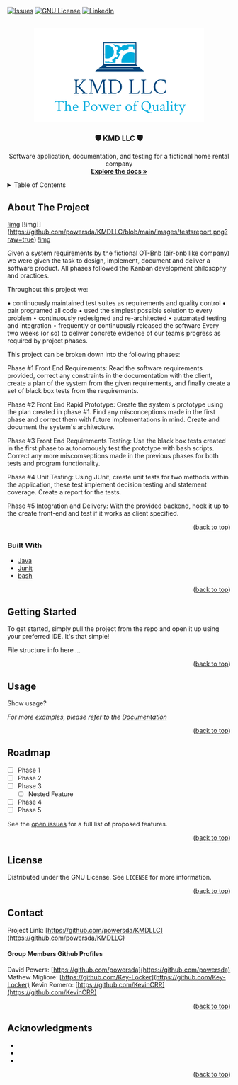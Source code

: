 <div id="top"></div>

<!-- PROJECT SHIELDS -->
<!--
*** I'm using markdown "reference style" links for readability.
*** Reference links are enclosed in brackets [ ] instead of parentheses ( ).
*** See the bottom of this document for the declaration of the reference variables
*** for contributors-url, forks-url, etc. This is an optional, concise syntax you may use.
*** https://www.markdownguide.org/basic-syntax/#reference-style-links
-->
[![Issues][issues-shield]][issues-url]
[![GNU License][license-shield]][license-url]
[![LinkedIn][linkedin-shield]][linkedin-url]



<!-- PROJECT LOGO -->
<br />
<div align="center">
  <a href="https://github.com/powersda/KMDLLC">
    <img src="https://raw.githubusercontent.com/powersda/KMDLLC/main/images/logo.png?token=GHSAT0AAAAAABQ4WI6WCGDE4AXWXTS2DKXQYSM3K3Q" alt="Logo" width="384px" height="211px">
  </a>

<h3 align="center">🛡️ KMD LLC 🛡️</h3>

  <p align="center">
    Software application, documentation, and testing for a fictional home rental company 
    <br />
    <a href="https://github.com/powersda/KMDLLC/tree/main/documentation"><strong>Explore the docs »</strong></a>
    <br />
  </p>
</div>



<!-- TABLE OF CONTENTS -->
<details>
  <summary>Table of Contents</summary>
  <ol>
    <li>
      <a href="#about-the-project">About The Project</a>
      <ul>
        <li><a href="#built-with">Built With</a></li>
      </ul>
    </li>
    <li>
      <a href="#getting-started">Getting Started</a>
    </li>
    <li><a href="#usage">Usage</a></li>
    <li><a href="#roadmap">Roadmap</a></li>
    <li><a href="#license">License</a></li>
    <li><a href="#contact">Contact</a></li>
    <li><a href="#acknowledgments">Acknowledgments</a></li>
  </ol>
</details>



<!-- ABOUT THE PROJECT -->
## About The Project

[!img](https://github.com/powersda/KMDLLC/blob/main/images/UML.png?raw=true)
[!img]](https://github.com/powersda/KMDLLC/blob/main/images/testsreport.png?raw=true)
[!img](https://github.com/powersda/KMDLLC/blob/main/images/unittest.png?raw=true)


Given a system requirements by the fictional OT-Bnb (air-bnb like company) we were given the task to design, implement, document and deliver a software product. All phases followed the Kanban development philosophy and practices. 

Throughout this project we:

• continuously maintained test suites as requirements and quality control
• pair programed all code
• used the simplest possible solution to every problem
• continuously redesigned and re-architected
• automated testing and integration
• frequently or continuously released the software Every two weeks (or so) to deliver concrete evidence of our team’s progress as required by project phases.

This project can be broken down into the following phases:

Phase #1 Front End Requirements: Read the software requirements provided, correct any constraints in the documentation with the client, create a plan of the system from the given requirements, and finally  create a set of black box tests from the requirements.

Phase #2 Front End Rapid Prototype: Create the system's prototype using the plan created in phase #1. Find any misconceptions made in the first phase and correct them with future implementations in mind. Create and document the system's architecture. 

Phase #3 Front End Requirements Testing: Use the black box tests created in the first phase to autonomously test the prototype with bash scripts. Correct any more miscomseptions made in the previous phases for both tests and program functionality. 

Phase #4  Unit Testing: Using JUnit, create unit tests for two methods within the application, these test implement decision testing and statement coverage. Create a report for the tests.

 Phase #5  Integration and Delivery: With the provided backend, hook it up to the create front-end and test if it works as client specified. 
 
<p align="right">(<a href="#top">back to top</a>)</p>



### Built With

* [Java](https://www.java.com/en/)
* [Junit](https://junit.org/junit5/)
* [bash](https://www.gnu.org/software/bash/)

<p align="right">(<a href="#top">back to top</a>)</p>



<!-- GETTING STARTED -->
## Getting Started

To get started, simply pull the project from the repo and open it up using your preferred IDE. It's that simple!

File structure info here ...

<p align="right">(<a href="#top">back to top</a>)</p>



<!-- USAGE EXAMPLES -->
## Usage

Show usage?

_For more examples, please refer to the [Documentation](https://github.com/powersda/KMDLLC/tree/main/documentation)_

<p align="right">(<a href="#top">back to top</a>)</p>

<!-- ROADMAP -->
## Roadmap

- [ ] Phase 1
- [ ] Phase 2
- [ ] Phase 3
    - [ ] Nested Feature
 - [ ] Phase 4
 - [ ] Phase 5

See the [open issues](https://github.com/powersda/KMDLLC/tree/main/documentation) for a full list of proposed features.

<p align="right">(<a href="#top">back to top</a>)</p>

<!-- LICENSE -->
## License

Distributed under the GNU License. See `LICENSE` for more information.

<p align="right">(<a href="#top">back to top</a>)</p>



<!-- CONTACT -->
## Contact
Project Link: [https://github.com/powersda/KMDLLC](https://github.com/powersda/KMDLLC)

#### Group Members Github Profiles
David Powers: [https://github.com/powersda](https://github.com/powersda)
Mathew Migliore: [https://github.com/Key-Locker](https://github.com/Key-Locker)
Kevin Romero: [https://github.com/KevinCRR](https://github.com/KevinCRR)

<p align="right">(<a href="#top">back to top</a>)</p>

<!-- ACKNOWLEDGMENTS -->
## Acknowledgments

* []()
* []()
* []()

<p align="right">(<a href="#top">back to top</a>)</p>

<!-- MARKDOWN LINKS & IMAGES -->
<!-- https://www.markdownguide.org/basic-syntax/#reference-style-links -->
[forks-shield]: https://img.shields.io/github/forks/github_username/repo_name.svg?style=for-the-badge
[forks-url]: https://github.com/github_username/repo_name/network/members
[issues-shield]: https://img.shields.io/github/issues/powersda/KMDLLC.svg?style=for-the-badge
[issues-url]: https://github.com/powersda/KMDLLC/issues
[license-shield]: https://img.shields.io/github/license/powersda/KMDLLC.svg?style=for-the-badge
[license-url]: https://github.com/powersda/KMDLLC/blob/main/LICENSE
[linkedin-shield]: https://img.shields.io/badge/-LinkedIn-black.svg?style=for-the-badge&logo=linkedin&colorB=555
[linkedin-url]: https://linkedin.com/in/linkedin_username

